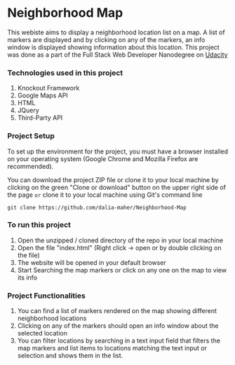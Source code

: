 # Neighborhood Map

This webiste aims to display a neighborhood location list on a map. A list of markers are displayed and by clicking on any of the markers, an info window is displayed showing information about this location. This project was done as a part of the Full Stack Web Developer Nanodegree on [Udacity](https://www.udacity.com/course/full-stack-web-developer-nanodegree--nd004)

### Technologies used in this project

1. Knockout Framework
2. Google Maps API
3. HTML
4. JQuery
5. Third-Party API

### Project Setup

To set up the environment for the project, you must have a browser installed on your operating system (Google Chrome and Mozilla Firefox are recommended).

You can download the project ZIP file or clone it to your local machine by clicking on the green "Clone or download" button on the upper right side of the page
`or`
clone it to your local machine using Git's command line
```
git clone https://github.com/dalia-maher/Neighborhood-Map
```

### To run this project

1. Open the unzipped / cloned directory of the repo in your local machine
2. Open the file "index.html" (Right click -> open or by double clicking on the file)
3. The website will be opened in your default browser
4. Start Searching the map markers or click on any one on the map to view its info

### Project Functionalities

1. You can find a list of markers rendered on the map showing different neighborhood locations
2. Clicking on any of the markers should open an info window about the selected location
3. You can filter locations by searching in a text input field that filters the map markers and list items to locations matching the text input or selection and shows them in the list.
